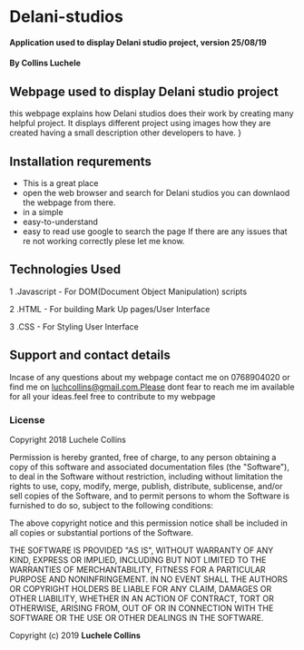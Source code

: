 # Delani-studios
#### Application used to display Delani studio project, version 25/08/19
#### By Collins Luchele
## Webpage used to display Delani studio project
 this webpage explains how Delani studios does their work by creating many helpful project. It displays different project using images how they are created having a small description other developers to have. }
## Installation requrements
* This is a great place
* open the web browser and search for Delani studios you can downlaod the webpage from there.
* in a simple
* easy-to-understand
* easy to read
  use google to search the page
If there are any issues that re not working correctly plese let me know.
## Technologies Used
1 .Javascript - For DOM(Document Object Manipulation) scripts

2 .HTML - For building Mark Up pages/User Interface

3 .CSS - For Styling User Interface


## Support and contact details
Incase of any questions about my webpage contact me on 0768904020 or find me
on luchcollins@gmail.com.Please dont fear to reach me im available for all your ideas.feel free to contribute to my webpage
### License
Copyright 2018 Luchele Collins

Permission is hereby granted, free of charge, to any person obtaining a copy of this software and associated documentation files (the "Software"), to deal in the Software without restriction, including without limitation the rights to use, copy, modify, merge, publish, distribute, sublicense, and/or sell copies of the Software, and to permit persons to whom the Software is furnished to do so, subject to the following conditions:

The above copyright notice and this permission notice shall be included in all copies or substantial portions of the Software.

THE SOFTWARE IS PROVIDED "AS IS", WITHOUT WARRANTY OF ANY KIND, EXPRESS OR IMPLIED, INCLUDING BUT NOT LIMITED TO THE WARRANTIES OF MERCHANTABILITY, FITNESS FOR A PARTICULAR PURPOSE AND NONINFRINGEMENT. IN NO EVENT SHALL THE AUTHORS OR COPYRIGHT HOLDERS BE LIABLE FOR ANY CLAIM, DAMAGES OR OTHER LIABILITY, WHETHER IN AN ACTION OF CONTRACT, TORT OR OTHERWISE, ARISING FROM, OUT OF OR IN CONNECTION WITH THE SOFTWARE OR THE USE OR OTHER DEALINGS IN THE SOFTWARE.


Copyright (c) 2019 **Luchele Collins**
